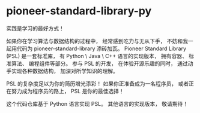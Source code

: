 # pioneer-standard-library-py

实践是学习的最好方式！

如果你在学习算法与数据结构的过程中， 经常感到吃力与无从下手， 不妨和我一起用代码为 pioneer-standard-library 添砖加瓦。 Pioneer Standard Library (PSL) 是一套标准库， 有 Python \ Java \ C++ 语言的实现版本， 拥有容器、 标准算法、 编程组件等部分。 参与 PSL 的开发， 在体验开源乐趣的同时， 通过动手实现各种数据结构， 加深对所学知识的理解。

PSL 的复杂度足以为你的简历增光添彩！ 如果你正准备成为一名程序员， 或者正在努力成为程序员的路上， PSL 是你的最佳选择！

这个代码仓库基于 Python 语言实现 PSL。 其他语言的实现版本， 敬请期待！
